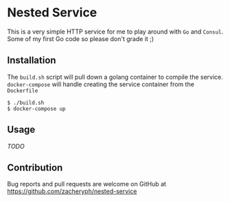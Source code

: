# Nested Service

This is a very simple HTTP service for me to play around with `Go` and `Consul`.  Some of my first Go code so please don't grade it ;)

## Installation

The `build.sh` script will pull down a golang container to compile the service.  `docker-compose` will handle creating the service container from the `Dockerfile`

```
$ ./build.sh
$ docker-compose up
```

## Usage

_TODO_

## Contribution

Bug reports and pull requests are welcome on GitHub at https://github.com/zacheryph/nested-service
